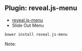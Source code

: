 ## <i class="fa fa-github" aria-hidden="true"></i> Plugin: reveal.js-menu
* <!-- .element: class="fragment" --> <a href="https://github.com/denehyg/reveal.js-menu">reveal.js-menu</a>
* <!-- .element: class="fragment" --> Slide Out Menu

```bash
bower install reveal.js-menu
```
<!-- .element: class="fragment" -->

Note:
